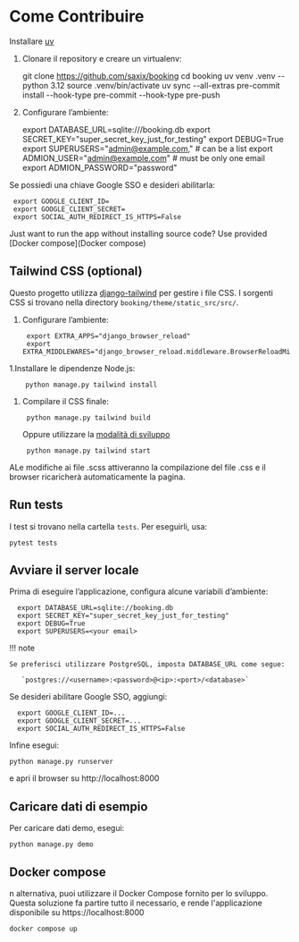 # Come Contribuire


Installare [uv](https://docs.astral.sh/uv/getting-started/installation/)

1. Clonare il repository e creare un virtualenv:

    git clone https://github.com/saxix/booking
    cd booking
    uv venv .venv --python 3.12
    source .venv/bin/activate
    uv sync --all-extras
    pre-commit install --hook-type pre-commit --hook-type pre-push

1. Configurare l’ambiente:


     export DATABASE_URL=sqlite:///booking.db
     export SECRET_KEY="super_secret_key_just_for_testing"
     export DEBUG=True
     export SUPERUSERS="admin@example.com,"  # can be a list
     export ADMION_USER="admin@example.com"  # must be only one email
     export ADMION_PASSWORD="password"

Se possiedi una chiave Google SSO e desideri abilitarla:

     export GOOGLE_CLIENT_ID=
     export GOOGLE_CLIENT_SECRET=
     export SOCIAL_AUTH_REDIRECT_IS_HTTPS=False

Just want to run the app without installing source code? Use provided [Docker compose](Docker compose)

## Tailwind CSS (optional)

Questo progetto utilizza [django-tailwind](https://django-tailwind.readthedocs.io/en/latest/installation.html) per gestire i file CSS.
I sorgenti CSS si trovano nella directory  `booking/theme/static_src/src/`.

1. Configurare l’ambiente:

        export EXTRA_APPS="django_browser_reload"
        export EXTRA_MIDDLEWARES="django_browser_reload.middleware.BrowserReloadMiddleware,"

1.Installare le dipendenze Node.js:

        python manage.py tailwind install


1. Compilare il CSS finale:

        python manage.py tailwind build

    Oppure utilizzare la [modalità di sviluppo](https://django-tailwind.readthedocs.io/en/latest/usage.html#running-in-development-mode)

        python manage.py tailwind start

ALe modifiche ai file .scss attiveranno la compilazione del file .css e il browser ricaricherà automaticamente la pagina.

## Run tests

I test si trovano nella cartella `tests`. Per eseguirli, usa:

    pytest tests


## Avviare il server locale

Prima di eseguire l’applicazione, configura alcune variabili d’ambiente:

      export DATABASE_URL=sqlite://booking.db
      export SECRET_KEY="super_secret_key_just_for_testing"
      export DEBUG=True
      export SUPERUSERS=<your email>

!!! note

    Se preferisci utilizzare PostgreSQL, imposta DATABASE_URL come segue:

       `postgres://<username>:<password>@<ip>:<port>/<database>`


Se desideri abilitare Google SSO, aggiungi:

      export GOOGLE_CLIENT_ID=...
      export GOOGLE_CLIENT_SECRET=...
      export SOCIAL_AUTH_REDIRECT_IS_HTTPS=False

Infine esegui:


    python manage.py runserver

e apri il browser su http://localhost:8000


## Caricare dati di esempio

Per caricare dati demo, esegui:

    python manage.py demo


## Docker compose

n alternativa, puoi utilizzare il Docker Compose fornito per lo sviluppo.
Questa soluzione fa partire tutto il necessario,
e rende l'applicazione disponibile su https://localhost:8000

    docker compose up
